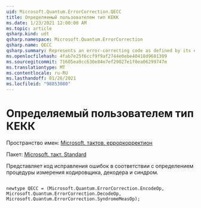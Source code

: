 ```yaml
---
uid: Microsoft.Quantum.ErrorCorrection.QECC
title: Определяемый пользователем тип КЕКК
ms.date: 1/23/2021 12:00:00 AM
ms.topic: article
qsharp.kind: udt
qsharp.namespace: Microsoft.Quantum.ErrorCorrection
qsharp.name: QECC
qsharp.summary: Represents an error-correcting code as defined by its encoder, decoder, and syndrome measurement procedure.
ms.openlocfilehash: 4fab7e25f6ccf9f9af2744e0ebe40418d9681309
ms.sourcegitcommit: 71605ea9cc630e84e7ef29027e1f0ea06299747e
ms.translationtype: MT
ms.contentlocale: ru-RU
ms.lasthandoff: 01/26/2021
ms.locfileid: "98853080"
---
```

# <a name="qecc-user-defined-type"></a>Определяемый пользователем тип КЕКК

Пространство имен: [Microsoft. тактов. ерроркорректион](xref:Microsoft.Quantum.ErrorCorrection)

Пакет: [Microsoft. такт. Standard](https://nuget.org/packages/Microsoft.Quantum.Standard)


Представляет код исправления ошибок в соответствии с определением процедуры измерения кодировщика, декодера и синдром.

```qsharp

newtype QECC = (Microsoft.Quantum.ErrorCorrection.EncodeOp, Microsoft.Quantum.ErrorCorrection.DecodeOp, Microsoft.Quantum.ErrorCorrection.SyndromeMeasOp);
```

